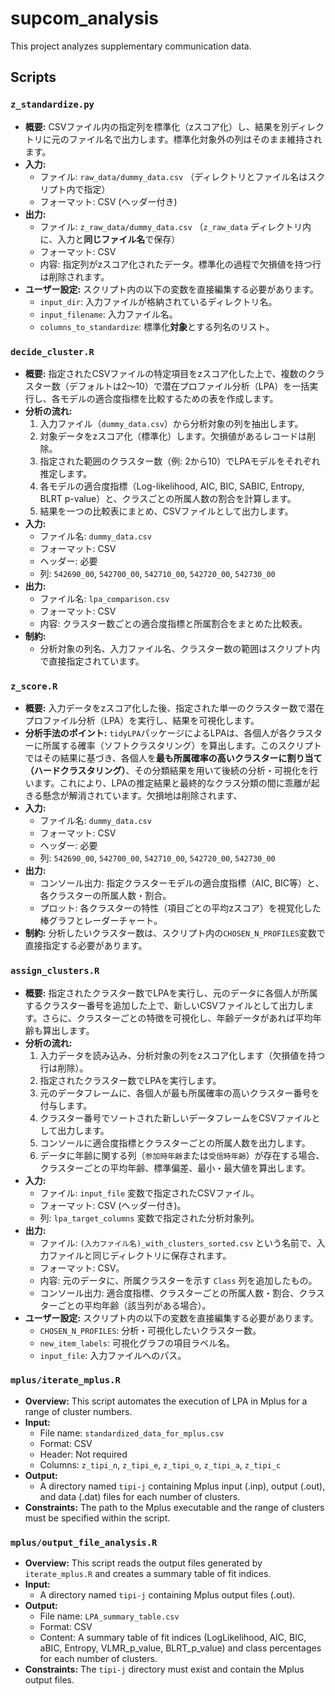 
# supcom_analysis

This project analyzes supplementary communication data.

## Scripts

### `z_standardize.py`

*   **概要:** CSVファイル内の指定列を標準化（zスコア化）し、結果を別ディレクトリに元のファイル名で出力します。標準化対象外の列はそのまま維持されます。
*   **入力:**
    *   ファイル: `raw_data/dummy_data.csv` （ディレクトリとファイル名はスクリプト内で指定）
    *   フォーマット: CSV (ヘッダー付き)
*   **出力:**
    *   ファイル: `z_raw_data/dummy_data.csv` （`z_raw_data` ディレクトリ内に、入力と**同じファイル名**で保存）
    *   フォーマット: CSV
    *   内容: 指定列がzスコア化されたデータ。標準化の過程で欠損値を持つ行は削除されます。
*   **ユーザー設定:** スクリプト内の以下の変数を直接編集する必要があります。
    *   `input_dir`: 入力ファイルが格納されているディレクトリ名。
    *   `input_filename`: 入力ファイル名。
    *   `columns_to_standardize`: 標準化**対象**とする列名のリスト。


### `decide_cluster.R`

*   **概要:** 指定されたCSVファイルの特定項目をzスコア化した上で、複数のクラスター数（デフォルトは2〜10）で潜在プロファイル分析（LPA）を一括実行し、各モデルの適合度指標を比較するための表を作成します。
*   **分析の流れ:**
    1.  入力ファイル（`dummy_data.csv`）から分析対象の列を抽出します。
    2.  対象データをzスコア化（標準化）します。欠損値があるレコードは削除。
    3.  指定された範囲のクラスター数（例: 2から10）でLPAモデルをそれぞれ推定します。
    4.  各モデルの適合度指標（Log-likelihood, AIC, BIC, SABIC, Entropy, BLRT p-value）と、クラスごとの所属人数の割合を計算します。
    5.  結果を一つの比較表にまとめ、CSVファイルとして出力します。
*   **入力:**
    *   ファイル名: `dummy_data.csv`
    *   フォーマット: CSV
    *   ヘッダー: 必要
    *   列: `542690_00`, `542700_00`, `542710_00`, `542720_00`, `542730_00`
*   **出力:**
    *   ファイル名: `lpa_comparison.csv`
    *   フォーマット: CSV
    *   内容: クラスター数ごとの適合度指標と所属割合をまとめた比較表。
*   **制約:**
    *   分析対象の列名、入力ファイル名、クラスター数の範囲はスクリプト内で直接指定されています。

### `z_score.R`

*   **概要:** 入力データをzスコア化した後、指定された単一のクラスター数で潜在プロファイル分析（LPA）を実行し、結果を可視化します。
*   **分析手法のポイント:** `tidyLPA`パッケージによるLPAは、各個人が各クラスターに所属する確率（ソフトクラスタリング）を算出します。このスクリプトではその結果に基づき、各個人を**最も所属確率の高いクラスターに割り当て（ハードクラスタリング）**、その分類結果を用いて後続の分析・可視化を行います。これにより、LPAの推定結果と最終的なクラス分類の間に乖離が起きる懸念が解消されています。欠損地は削除されます、
*   **入力:**
    *   ファイル名: `dummy_data.csv`
    *   フォーマット: CSV
    *   ヘッダー: 必要
    *   列: `542690_00`, `542700_00`, `542710_00`, `542720_00`, `542730_00`
*   **出力:**
    *   コンソール出力: 指定クラスターモデルの適合度指標（AIC, BIC等）と、各クラスターの所属人数・割合。
    *   プロット: 各クラスターの特性（項目ごとの平均zスコア）を視覚化した棒グラフとレーダーチャート。
*   **制約:** 分析したいクラスター数は、スクリプト内の`CHOSEN_N_PROFILES`変数で直接指定する必要があります。

### `assign_clusters.R`

*   **概要:** 指定されたクラスター数でLPAを実行し、元のデータに各個人が所属するクラスター番号を追加した上で、新しいCSVファイルとして出力します。さらに、クラスターごとの特徴を可視化し、年齢データがあれば平均年齢も算出します。
*   **分析の流れ:**
    1.  入力データを読み込み、分析対象の列をzスコア化します（欠損値を持つ行は削除）。
    2.  指定されたクラスター数でLPAを実行します。
    3.  元のデータフレームに、各個人が最も所属確率の高いクラスター番号を付与します。
    4.  クラスター番号でソートされた新しいデータフレームをCSVファイルとして出力します。
    5.  コンソールに適合度指標とクラスターごとの所属人数を出力します。
    6.  データに年齢に関する列（`参加時年齢`または`受信時年齢`）が存在する場合、クラスターごとの平均年齢、標準偏差、最小・最大値を算出します。
*   **入力:**
    *   ファイル: `input_file` 変数で指定されたCSVファイル。
    *   フォーマット: CSV (ヘッダー付き)。
    *   列: `lpa_target_columns` 変数で指定された分析対象列。
*   **出力:**
    *   ファイル: `(入力ファイル名)_with_clusters_sorted.csv` という名前で、入力ファイルと同じディレクトリに保存されます。
    *   フォーマット: CSV。
    *   内容: 元のデータに、所属クラスターを示す `Class` 列を追加したもの。
    *   コンソール出力: 適合度指標、クラスターごとの所属人数・割合、クラスターごとの平均年齢（該当列がある場合）。
*   **ユーザー設定:** スクリプト内の以下の変数を直接編集する必要があります。
    *   `CHOSEN_N_PROFILES`: 分析・可視化したいクラスター数。
    *   `new_item_labels`: 可視化グラフの項目ラベル名。
    *   `input_file`: 入力ファイルへのパス。

### `mplus/iterate_mplus.R`

*   **Overview:** This script automates the execution of LPA in Mplus for a range of cluster numbers.
*   **Input:**
    *   File name: `standardized_data_for_mplus.csv`
    *   Format: CSV
    *   Header: Not required
    *   Columns: `z_tipi_n`, `z_tipi_e`, `z_tipi_o`, `z_tipi_a`, `z_tipi_c`
*   **Output:**
    *   A directory named `tipi-j` containing Mplus input (.inp), output (.out), and data (.dat) files for each number of clusters.
*   **Constraints:** The path to the Mplus executable and the range of clusters must be specified within the script.

### `mplus/output_file_analysis.R`

*   **Overview:** This script reads the output files generated by `iterate_mplus.R` and creates a summary table of fit indices.
*   **Input:**
    *   A directory named `tipi-j` containing Mplus output files (.out).
*   **Output:**
    *   File name: `LPA_summary_table.csv`
    *   Format: CSV
    *   Content: A summary table of fit indices (LogLikelihood, AIC, BIC, aBIC, Entropy, VLMR_p_value, BLRT_p_value) and class percentages for each number of clusters.
*   **Constraints:** The `tipi-j` directory must exist and contain the Mplus output files.
